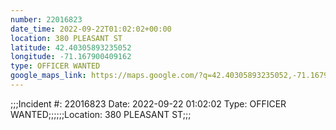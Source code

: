 ```yaml
---
number: 22016823
date_time: 2022-09-22T01:02:02+00:00
location: 380 PLEASANT ST
latitude: 42.40305893235052
longitude: -71.167900409162
type: OFFICER WANTED
google_maps_link: https://maps.google.com/?q=42.40305893235052,-71.167900409162
---
```


;;;Incident #: 22016823  Date: 2022-09-22 01:02:02   Type: OFFICER WANTED;;;;;;Location: 380 PLEASANT ST;;;
